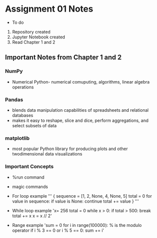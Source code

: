# Assignment 01 Notes
- To do
1. Repository created
2. Jupyter Notebook created
3. Read Chapter 1 and 2

## Important Notes from Chapter 1 and 2
### NumPy
- Numerical Python- numerical comuputing, algorithms, linear algebra operations

### Pandas
- blends data manipulation capabilities of spreadsheets and relational databases
- makes it easy to reshape, slice and dice, perform aggregations, and select subsets of data

### matplotlib
- most popular Python library for producing plots and other twodimensional data visualizations

### Important Concepts
- %run command

- magic commands

- For loop example
  '''
  { 
    sequence = [1, 2, None, 4, None, 5]
  total = 0
  for value in sequence:
    if value is None:
      continue
    total += value 
    }
    '''
    
- While loop example
  'x= 256
  total = 0
  while x > 0:
    if total > 500:
      break
    total += x
    x = x // 2'
  
  
 - Range example
   'sum = 0
    for i in range(100000):
       % is the modulo operator
      if i % 3 == 0 or i % 5 == 0:
        sum += i'
